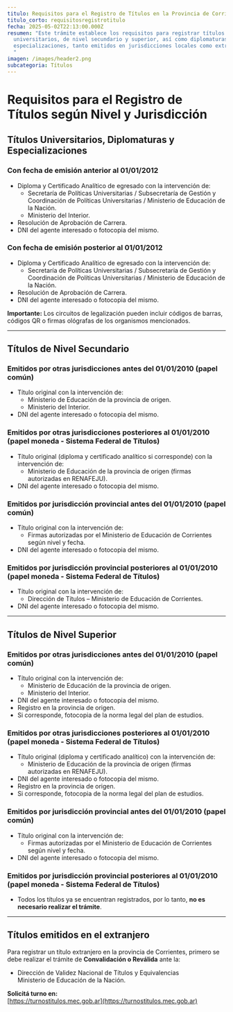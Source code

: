 ```yaml
---
titulo: Requisitos para el Registro de Títulos en la Provincia de Corrientes
titulo_corto: requisitosregistrotitulo
fecha: 2025-05-02T22:13:00.000Z
resumen: "Este trámite establece los requisitos para registrar títulos
  universitarios, de nivel secundario y superior, así como diplomaturas y
  especializaciones, tanto emitidos en jurisdicciones locales como extranjeras.
  "
imagen: /images/header2.png
subcategoria: Títulos
---
```

# Requisitos para el Registro de Títulos según Nivel y Jurisdicción

## Títulos Universitarios, Diplomaturas y Especializaciones

### Con fecha de emisión **anterior al 01/01/2012**
- Diploma y Certificado Analítico de egresado con la intervención de:
  - Secretaría de Políticas Universitarias / Subsecretaría de Gestión y Coordinación de Políticas Universitarias / Ministerio de Educación de la Nación.
  - Ministerio del Interior.
- Resolución de Aprobación de Carrera.
- DNI del agente interesado o fotocopia del mismo.

### Con fecha de emisión **posterior al 01/01/2012**
- Diploma y Certificado Analítico de egresado con la intervención de:
  - Secretaría de Políticas Universitarias / Subsecretaría de Gestión y Coordinación de Políticas Universitarias / Ministerio de Educación de la Nación.
- Resolución de Aprobación de Carrera.
- DNI del agente interesado o fotocopia del mismo.

**Importante:** Los circuitos de legalización pueden incluir códigos de barras, códigos QR o firmas ológrafas de los organismos mencionados.

---

## Títulos de Nivel Secundario

### Emitidos por otras jurisdicciones **antes del 01/01/2010** (papel común)
- Título original con la intervención de:
  - Ministerio de Educación de la provincia de origen.
  - Ministerio del Interior.
- DNI del agente interesado o fotocopia del mismo.

### Emitidos por otras jurisdicciones **posteriores al 01/01/2010** (papel moneda - Sistema Federal de Títulos)
- Título original (diploma y certificado analítico si corresponde) con la intervención de:
  - Ministerio de Educación de la provincia de origen (firmas autorizadas en RENAFEJU).
- DNI del agente interesado o fotocopia del mismo.

### Emitidos por jurisdicción provincial **antes del 01/01/2010** (papel común)
- Título original con la intervención de:
  - Firmas autorizadas por el Ministerio de Educación de Corrientes según nivel y fecha.
- DNI del agente interesado o fotocopia del mismo.

### Emitidos por jurisdicción provincial **posteriores al 01/01/2010** (papel moneda - Sistema Federal de Títulos)
- Título original con la intervención de:
  - Dirección de Títulos – Ministerio de Educación de Corrientes.
- DNI del agente interesado o fotocopia del mismo.

---

## Títulos de Nivel Superior

### Emitidos por otras jurisdicciones **antes del 01/01/2010** (papel común)
- Título original con la intervención de:
  - Ministerio de Educación de la provincia de origen.
  - Ministerio del Interior.
- DNI del agente interesado o fotocopia del mismo.
- Registro en la provincia de origen.
- Si corresponde, fotocopia de la norma legal del plan de estudios.

### Emitidos por otras jurisdicciones **posteriores al 01/01/2010** (papel moneda - Sistema Federal de Títulos)
- Título original (diploma y certificado analítico) con la intervención de:
  - Ministerio de Educación de la provincia de origen (firmas autorizadas en RENAFEJU).
- DNI del agente interesado o fotocopia del mismo.
- Registro en la provincia de origen.
- Si corresponde, fotocopia de la norma legal del plan de estudios.

### Emitidos por jurisdicción provincial **antes del 01/01/2010** (papel común)
- Título original con la intervención de:
  - Firmas autorizadas por el Ministerio de Educación de Corrientes según nivel y fecha.
- DNI del agente interesado o fotocopia del mismo.

### Emitidos por jurisdicción provincial **posteriores al 01/01/2010** (papel moneda - Sistema Federal de Títulos)
- Todos los títulos ya se encuentran registrados, por lo tanto, **no es necesario realizar el trámite**.

---

## Títulos emitidos en el extranjero

Para registrar un título extranjero en la provincia de Corrientes, primero se debe realizar el trámite de **Convalidación o Reválida** ante la:

- Dirección de Validez Nacional de Títulos y Equivalencias  
  Ministerio de Educación de la Nación.

**Solicitá turno en:**  
[https://turnostitulos.mec.gob.ar](https://turnostitulos.mec.gob.ar)
